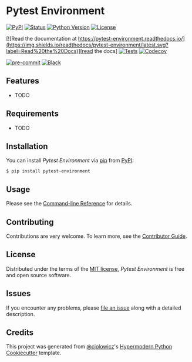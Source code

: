 # Pytest Environment

[![PyPI](https://img.shields.io/pypi/v/pytest-environment.svg)][pypi status]
[![Status](https://img.shields.io/pypi/status/pytest-environment.svg)][pypi status]
[![Python Version](https://img.shields.io/pypi/pyversions/pytest-environment)][pypi status]
[![License](https://img.shields.io/pypi/l/pytest-environment)][license]

[![Read the documentation at https://pytest-environment.readthedocs.io/](https://img.shields.io/readthedocs/pytest-environment/latest.svg?label=Read%20the%20Docs)][read the docs]
[![Tests](https://github.com/56kyle/pytest-environment/workflows/Tests/badge.svg)][tests]
[![Codecov](https://codecov.io/gh/56kyle/pytest-environment/branch/main/graph/badge.svg)][codecov]

[![pre-commit](https://img.shields.io/badge/pre--commit-enabled-brightgreen?logo=pre-commit&logoColor=white)][pre-commit]
[![Black](https://img.shields.io/badge/code%20style-black-000000.svg)][black]

[pypi status]: https://pypi.org/project/pytest-environment/
[read the docs]: https://pytest-environment.readthedocs.io/
[tests]: https://github.com/56kyle/pytest-environment/actions?workflow=Tests
[codecov]: https://app.codecov.io/gh/56kyle/pytest-environment
[pre-commit]: https://github.com/pre-commit/pre-commit
[black]: https://github.com/psf/black

## Features

- TODO

## Requirements

- TODO

## Installation

You can install _Pytest Environment_ via [pip] from [PyPI]:

```console
$ pip install pytest-environment
```

## Usage

Please see the [Command-line Reference] for details.

## Contributing

Contributions are very welcome.
To learn more, see the [Contributor Guide].

## License

Distributed under the terms of the [MIT license][license],
_Pytest Environment_ is free and open source software.

## Issues

If you encounter any problems,
please [file an issue] along with a detailed description.

## Credits

This project was generated from [@cjolowicz]'s [Hypermodern Python Cookiecutter] template.

[@cjolowicz]: https://github.com/cjolowicz
[pypi]: https://pypi.org/
[hypermodern python cookiecutter]: https://github.com/cjolowicz/cookiecutter-hypermodern-python
[file an issue]: https://github.com/56kyle/pytest-environment/issues
[pip]: https://pip.pypa.io/

<!-- github-only -->

[license]: https://github.com/56kyle/pytest-environment/blob/main/LICENSE
[contributor guide]: https://github.com/56kyle/pytest-environment/blob/main/CONTRIBUTING.md
[command-line reference]: https://pytest-environment.readthedocs.io/en/latest/usage.html
